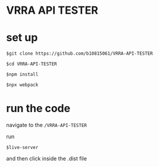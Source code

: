 # VRRA API TESTER

# set up

```
$git clone https://github.com/b10815061/VRRA-API-TESTER

$cd VRRA-API-TESTER

$npm install

$npx webpack
```

# run the code

navigate to the ``` /VRRA-API-TESTER ```

run 

```
$live-server
```

and then click inside the .dist file

